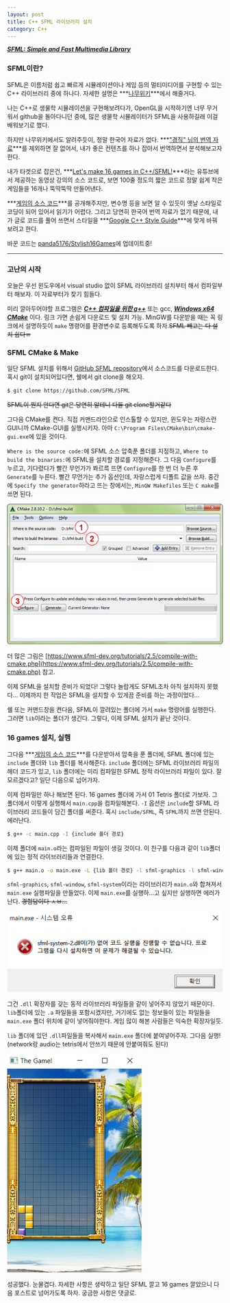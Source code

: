 ```yaml
---
layout: post
title: C++ SFML 라이브러리 설치
category: C++
---
```


***[SFML: Simple and Fast Multimedia Library](https://www.sfml-dev.org)***

### SFML이란?

SFML은 이름처럼 쉽고 빠르게 시뮬레이션이나 게임 등의 멀티미디어를 구현할 수 있는 C++ 라이브러리 중에 하나다. 자세한 설명은 ***[나무위키](https://namu.wiki/w/SFML)***에서 해줄거다.

나는 C++로 생물학 시뮬레이션을 구현해보려다가, OpenGL을 시작하기엔 너무 무거워서 github을 돌아다니던 중에, 많은 생물학 시뮬레이터가 SFML을 사용하길래 이걸 배워보기로 했다.

하지만 나무위키에서도 알려주듯이, 정말 한국어 자료가 없다. ***["경직" 님의 번역 자료](https://m.blog.naver.com/sssang97/221381307319)***를 제외하면 잘 없어서, 내가 좋은 컨텐츠를 하나 잡아서 번역하면서 분석해보고자 한다.

내가 타겟으로 잡은건, ***[Let's make 16 games in C++/SFML!](https://www.youtube.com/watch?v=zH_omFPqMO4&list=PLB_ibvUSN7mzUffhiay5g5GUHyJRO4DYr)***라는 유튜브에서 제공하는 동영상 강의의 소스 코드로, 보면 100줄 정도의 짧은 코드로 정말 쉽게 작은 게임들을 16개나 뚝딱뚝딱 만들어낸다.

<!--description-->

***[게임의 소스 코드](https://www.youtube.com/redirect?event=video_description&redir_token=QUFFLUhqa20tVjJXX1ZMaTlDUldwU0tHN2Z0bm1KaTdWd3xBQ3Jtc0tsTXF6aWRTQU8xbWZHd1JtS3oza3Z6TDI3NUlLYlJKbU1kRGtUMnFMSzNsUE1MdDAtNzBwLWphc0xNbm9zTW90bGJyS2pXbWxCQ2hfUlFaM3EyZkZWSW9hTmlSWHRHWTM4dzVSLUpDdERkRUhKUWthQQ&q=https%3A%2F%2Fdrive.google.com%2Fuc%3Fexport%3Ddownload%26id%3D1X24AF6OYBp0dFDdjtTx0nlTrGOHb4uRr)***를 공개해주지만, 변수명 등을 보면 알 수 있듯이 옛날 스타일로 코딩이 되어 있어서 읽기가 어렵다. 그리고 당연히 한국어 번역 자료가 없기 때문에, 내가 글로 코드를 풀어 쓰면서 스타일을 ***[Google C++ Style Guide](https://google.github.io/styleguide/cppguide)***에 맞게 바꿔보려고 한다.

바꾼 코드는 [panda5176/Stylish16Games](https://github.com/panda5176/Stylish16Games)에 업데이트중!

***

### 고난의 시작

오늘은 우선 윈도우에서 visual studio 없이 SFML 라이브러리 설치부터 해서 컴파일부터 해보자. 이 자료부터가 찾기 힘들다.

미리 깔아두어야할 프로그램은 ***[C++ 컴파일을 위한 g++](https://jeunna.tistory.com/entry/Windows-gcc-g-%EC%84%A4%EC%B9%98%ED%95%98%EA%B8%B0-MinGW)*** 또는 gcc, ***[Windows x64 CMake](https://seeyoulater9468.tistory.com/201)*** 이다. 링크 가면 손쉽게 다운로드 및 설치 가능. MinGW를 다운받을 때는 꼭 링크에서 설명하듯이 `make` 명령어를 환경변수로 등록해두도록 하자.~~SFML 빼고는 다 설치 쉽다ㅠ~~

### SFML CMake & Make

일단 SFML 설치를 위해서 [GitHub SFML repository](https://github.com/SFML/SFML)에서 소스코드를 다운로드한다. 혹시 git이 설치되어있다면, 쉘에서 git clone을 해오자.

```sh
$ git clone https://github.com/SFML/SFML
```
~~SFML이 뭔지 안다면 git은 당연히 알테니 다들 git clone할거같다~~

그다음 CMake를 켠다. 직접 커맨드라인으로 인스톨할 수 있지만, 윈도우는 자랑스런 GUI니까 CMake-GUI를 실행시키자. 아마 `C:\Program Files\CMake\bin\cmake-gui.exe`에 있을 것이다.

`Where is the source code:`에 SFML 소스 압축푼 폴더를 지정하고, `Where to build the binaries:`에 SFML을 설치할 경로를 지정해준다. 그 다음 `Configure`를 누르고, 기다렸다가 빨간 무언가가 쫘르륵 뜨면 `Configure`를 한 번 더 누른 후 `Generate`를 누른다. 빨간 무언가는 추가 옵션인데, 자랑스럽게 디폴트 값을 쓰자. 중간에 `Specify the generator`하라고 뜨는 창에서는, `MinGW Makefiles` 또는 `C make`를 쓰면 된다.

![cmake-gui-start.png](https://github.com/panda5176/panda5176.github.io/blob/main/_files/cmake-gui-start.png?raw=true)

더 많은 그림은 [https://www.sfml-dev.org/tutorials/2.5/compile-with-cmake.php](https://www.sfml-dev.org/tutorials/2.5/compile-with-cmake.php) 참고.

이제 SFML을 설치할 준비가 되었다! 그렇다 놀랍게도 SFML조차 아직 설치하지 못했다... 이제까지 한 작업은 SFML을 설치할 수 있게끔 준비를 하는 과정이었다...

쉘 또는 커맨드창을 켠다음, SFML이 깔려있는 폴더에 가서 `make` 명령어를 실행한다. 그러면 `lib`이라는 폴더가 생긴다. 그렇다, 이제 SFML 설치가 끝난 것이다.

### 16 games 설치, 실행

그다음 ***[게임의 소스 코드](https://www.youtube.com/redirect?event=video_description&redir_token=QUFFLUhqa20tVjJXX1ZMaTlDUldwU0tHN2Z0bm1KaTdWd3xBQ3Jtc0tsTXF6aWRTQU8xbWZHd1JtS3oza3Z6TDI3NUlLYlJKbU1kRGtUMnFMSzNsUE1MdDAtNzBwLWphc0xNbm9zTW90bGJyS2pXbWxCQ2hfUlFaM3EyZkZWSW9hTmlSWHRHWTM4dzVSLUpDdERkRUhKUWthQQ&q=https%3A%2F%2Fdrive.google.com%2Fuc%3Fexport%3Ddownload%26id%3D1X24AF6OYBp0dFDdjtTx0nlTrGOHb4uRr)***를 다운받아서 압축을 푼 폴더에, SFML 폴더에 있는 `include` 폴더와 `lib` 폴더를 복사해준다. `include` 폴더에는 SFML 라이브러리 파일의 헤더 코드가 있고, `lib` 폴더에는 미리 컴파일한 SFML 정적 라이브러리 파일이 있다. 잘 모르겠다고? 일단 다음으로 넘어가자.

이제 컴파일만 하나 해보면 된다. 16 games 폴더에 가서 01 Tetris 폴더로 가보자. 그 폴더에서 이렇게 실행해서 `main.cpp`을 컴파일해본다. `-I` 옵션은 `include`할 SFML 라이브러리 코드들이 담긴 폴더를 써준다. 혹시 `include/SFML`, 즉 `SFML`까지 쓰면 안된다. 에러난다.

```sh
$ g++ -c main.cpp -I {include 폴더 경로}
```

이제 폴더에 `main.o`라는 컴파일된 파일이 생길 것이다. 이 친구를 다음과 같이 `lib`폴더에 있는 정적 라이브러리들과 연결한다.

```sh
$ g++ main.o -o main.exe -L {lib 폴더 경로} -l sfml-graphics -l sfml-window -l sfml-system
```

`sfml-graphics`, `sfml-window`, `sfml-system`이라는 라이브러리가 `main.o`와 합쳐져서 `main.exe` 실행파일을 만들었다. 이제 `main.exe`를 실행하...고 싶지만 실행하면 에러가 난다. ~~경험담이다 ㅅㅂ...~~

![no-dll-error.png](https://github.com/panda5176/panda5176.github.io/blob/main/_files/no-dll-error.png?raw=true)

그건 `.dll` 확장자를 갖는 동적 라이브러리 파일들을 같이 넣어주지 않았기 때문이다. `lib`폴더에 있는 `.a` 파일들을 포함시켰지만, 거기에도 없는 정보들이 있는 파일들을 `main.exe` 폴더 위치에 같이 넣어줘야한다. 게임 많이 해본 사람들은 익숙한 확장자일듯.

`lib` 폴더에 있던 `.dll`파일들을 복사해서 `main.exe` 폴더에 붙여넣어주자. 그다음 실행! (network랑 audio는 tetris에서 안쓰기 때문에 안붙여줘도 된다)

![tetris-on.png](https://github.com/panda5176/panda5176.github.io/blob/main/_files/tetris-on.png?raw=true)

성공했다. 눈물겹다. 자세한 사항은 생략하고 일단 SFML 깔고 16 games 깔았으니 다음 포스트로 넘어가도록 하자. 궁금한 사항은 댓글로.
